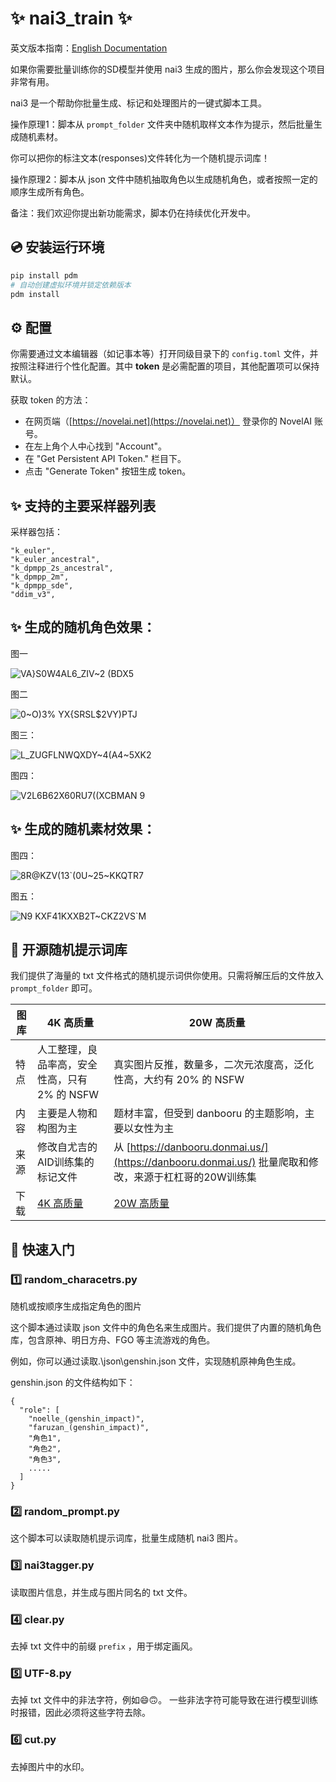 # ✨ nai3_train ✨

英文版本指南：[English Documentation](./README_EN.md)

如果你需要批量训练你的SD模型并使用 nai3 生成的图片，那么你会发现这个项目非常有用。

nai3 是一个帮助你批量生成、标记和处理图片的一键式脚本工具。

操作原理1：脚本从 `prompt_folder` 文件夹中随机取样文本作为提示，然后批量生成随机素材。

你可以把你的标注文本(responses)文件转化为一个随机提示词库！

操作原理2：脚本从 json 文件中随机抽取角色以生成随机角色，或者按照一定的顺序生成所有角色。

备注：我们欢迎你提出新功能需求，脚本仍在持续优化开发中。

## 💿 安装运行环境

```bash
pip install pdm
# 自动创建虚拟环境并锁定依赖版本
pdm install
```

## ⚙️ 配置

你需要通过文本编辑器（如记事本等）打开同级目录下的 `config.toml` 文件，并按照注释进行个性化配置。其中 **token** 是必需配置的项目，其他配置项可以保持默认。

获取 token 的方法：

- 在网页端（[https://novelai.net](https://novelai.net)） 登录你的 NovelAI 账号。
- 在左上角个人中心找到 "Account"。
- 在 "Get Persistent API Token." 栏目下。
- 点击 "Generate Token" 按钮生成 token。

## ✨ 支持的主要采样器列表

采样器包括：
```
"k_euler",
"k_euler_ancestral",
"k_dpmpp_2s_ancestral",
"k_dpmpp_2m",
"k_dpmpp_sde",
"ddim_v3",
```

## ✨ 生成的随机角色效果：

图一

![VA}S0W4AL6_ZIV~2 (BDX5](https://github.com/wochenlong/nai3_train/assets/117965575/6bfecd63-fa7f-4b36-bef9-1e8df2eef21f)

图二

![0~O)3% YX{SRSL$2VY)PTJ](https://github.com/wochenlong/nai3_train/assets/117965575/093c08fc-bf83-4d38-a282-7470bf48e316)

图三：

![L_ZUGFLNWQXDY~4(A4~5XK2](https://github.com/wochenlong/nai3_train/assets/117965575/711aff18-3ef7-4390-889e-c0ffc846418e)

图四：

![V2L6B62X60RU7((XCBMAN 9](https://github.com/wochenlong/nai3_train/assets/117965575/7b290ae4-5d77-4210-9276-519bd8afe6d6)

## ✨ 生成的随机素材效果：

图四：

![8R@KZV(13`(0U~25~KKQTR7](https://github.com/wochenlong/nai3_train/assets/117965575/1c5a42bf-b44e-48a6-aaab-aa5487554a42)

图五：

![N9 KXF41KXXB2T~CKZ2VS`M](https://github.com/wochenlong/nai3_train/assets/117965575/37e1801f-bfea-4f7c-8701-ed4047c29a28)

## 🤗 开源随机提示词库

我们提供了海量的 txt 文件格式的随机提示词供你使用。只需将解压后的文件放入 `prompt_folder` 即可。

| 图库 | 4K 高质量                                                                                        | 20W 高质量                                                                                         |
|----|-----------------------------------------------------------------------------------------------|-------------------------------------------------------------------------------------------------|
| 特点 | 人工整理，良品率高，安全性高，只有 2% 的 NSFW                                                                   | 真实图片反推，数量多，二次元浓度高，泛化性高，大约有 20% 的 NSFW                                                           |
| 内容 | 主要是人物和构图为主                                                                                    | 题材丰富，但受到 danbooru 的主题影响，主要以女性为主                                                                 |
| 来源 | 修改自尤吉的AID训练集的标记文件                                                                             | 从 [https://danbooru.donmai.us/](https://danbooru.donmai.us/) 批量爬取和修改，来源于杠杠哥的20W训练集                                             |
| 下载 | [4K 高质量](https://huggingface.co/datasets/windsingai/random_prompt/resolve/main/prompt_4k.zip) | [20W 高质量](https://huggingface.co/datasets/windsingai/random_prompt/resolve/main/prompt_20W.zip) |

## 🎉 快速入门

### 1️⃣ random_characetrs.py

随机或按顺序生成指定角色的图片

这个脚本通过读取 json 文件中的角色名来生成图片。我们提供了内置的随机角色库，包含原神、明日方舟、FGO 等主流游戏的角色。

例如，你可以通过读取.\json\genshin.json 文件，实现随机原神角色生成。

genshin.json 的文件结构如下：

```
{
  "role": [
    "noelle_(genshin_impact)",
    "faruzan_(genshin_impact)",
    "角色1",
    "角色2",
    "角色3",
    .....
  ]
}
```

### 2️⃣ random_prompt.py

这个脚本可以读取随机提示词库，批量生成随机 nai3 图片。

### 3️⃣ nai3tagger.py

读取图片信息，并生成与图片同名的 txt 文件。

### 4️⃣ clear.py

去掉 txt 文件中的前缀 `prefix` ，用于绑定画风。

### 5️⃣ UTF-8.py

去掉 txt 文件中的非法字符，例如😄🙃。 一些非法字符可能导致在进行模型训练时报错，因此必须将这些字符去除。

### 6️⃣ cut.py

去掉图片中的水印。